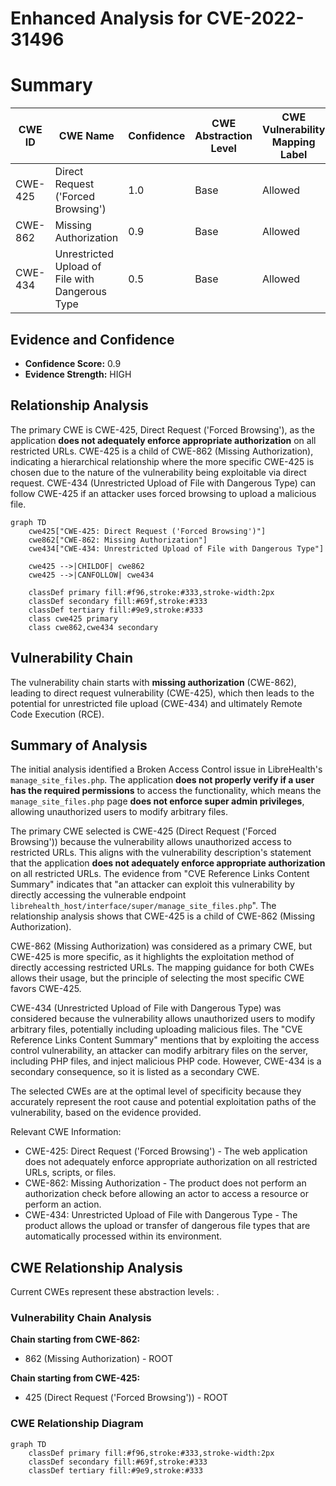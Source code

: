 # Enhanced Analysis for CVE-2022-31496

# Summary
| CWE ID | CWE Name | Confidence | CWE Abstraction Level | CWE Vulnerability Mapping Label | CWE-Vulnerability Mapping Notes |
|---|---|---|---|---|---|
| CWE-425 | Direct Request ('Forced Browsing') | 1.0 | Base | Allowed | Primary CWE |
| CWE-862 | Missing Authorization | 0.9 | Base | Allowed | Secondary CWE |
| CWE-434 | Unrestricted Upload of File with Dangerous Type | 0.5 | Base | Allowed | Secondary CWE |

## Evidence and Confidence

*   **Confidence Score:** 0.9
*   **Evidence Strength:** HIGH

## Relationship Analysis
The primary CWE is CWE-425, Direct Request ('Forced Browsing'), as the application **does not adequately enforce appropriate authorization** on all restricted URLs. CWE-425 is a child of CWE-862 (Missing Authorization), indicating a hierarchical relationship where the more specific CWE-425 is chosen due to the nature of the vulnerability being exploitable via direct request. CWE-434 (Unrestricted Upload of File with Dangerous Type) can follow CWE-425 if an attacker uses forced browsing to upload a malicious file.

```mermaid
graph TD
    cwe425["CWE-425: Direct Request ('Forced Browsing')"]
    cwe862["CWE-862: Missing Authorization"]
    cwe434["CWE-434: Unrestricted Upload of File with Dangerous Type"]
    
    cwe425 -->|CHILDOF| cwe862
    cwe425 -->|CANFOLLOW| cwe434
    
    classDef primary fill:#f96,stroke:#333,stroke-width:2px
    classDef secondary fill:#69f,stroke:#333
    classDef tertiary fill:#9e9,stroke:#333
    class cwe425 primary
    class cwe862,cwe434 secondary
```

## Vulnerability Chain
The vulnerability chain starts with **missing authorization** (CWE-862), leading to direct request vulnerability (CWE-425), which then leads to the potential for unrestricted file upload (CWE-434) and ultimately Remote Code Execution (RCE).

## Summary of Analysis
The initial analysis identified a Broken Access Control issue in LibreHealth's `manage_site_files.php`. The application **does not properly verify if a user has the required permissions** to access the functionality, which means the `manage_site_files.php` page **does not enforce super admin privileges**, allowing unauthorized users to modify arbitrary files.

The primary CWE selected is CWE-425 (Direct Request ('Forced Browsing')) because the vulnerability allows unauthorized access to restricted URLs. This aligns with the vulnerability description's statement that the application **does not adequately enforce appropriate authorization** on all restricted URLs. The evidence from "CVE Reference Links Content Summary" indicates that "an attacker can exploit this vulnerability by directly accessing the vulnerable endpoint `librehealth_host/interface/super/manage_site_files.php`". The relationship analysis shows that CWE-425 is a child of CWE-862 (Missing Authorization).

CWE-862 (Missing Authorization) was considered as a primary CWE, but CWE-425 is more specific, as it highlights the exploitation method of directly accessing restricted URLs. The mapping guidance for both CWEs allows their usage, but the principle of selecting the most specific CWE favors CWE-425.

CWE-434 (Unrestricted Upload of File with Dangerous Type) was considered because the vulnerability allows unauthorized users to modify arbitrary files, potentially including uploading malicious files. The "CVE Reference Links Content Summary" mentions that by exploiting the access control vulnerability, an attacker can modify arbitrary files on the server, including PHP files, and inject malicious PHP code. However, CWE-434 is a secondary consequence, so it is listed as a secondary CWE.

The selected CWEs are at the optimal level of specificity because they accurately represent the root cause and potential exploitation paths of the vulnerability, based on the evidence provided.

Relevant CWE Information:
- CWE-425: Direct Request ('Forced Browsing') - The web application does not adequately enforce appropriate authorization on all restricted URLs, scripts, or files.
- CWE-862: Missing Authorization - The product does not perform an authorization check before allowing an actor to access a resource or perform an action.
- CWE-434: Unrestricted Upload of File with Dangerous Type - The product allows the upload or transfer of dangerous file types that are automatically processed within its environment.


## CWE Relationship Analysis

Current CWEs represent these abstraction levels: .


### Vulnerability Chain Analysis

**Chain starting from CWE-862:**
- 862 (Missing Authorization) - ROOT


**Chain starting from CWE-425:**
- 425 (Direct Request ('Forced Browsing')) - ROOT



### CWE Relationship Diagram

```mermaid
graph TD
    classDef primary fill:#f96,stroke:#333,stroke-width:2px
    classDef secondary fill:#69f,stroke:#333
    classDef tertiary fill:#9e9,stroke:#333
```